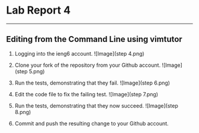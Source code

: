 # Lab Report 4
***
## Editing from the Command Line using vimtutor
1. Logging into the ieng6 account.
![Image](step 4.png)

2. Clone your fork of the repository from your Github account.
![Image](step 5.png)

3. Run the tests, demonstrating that they fail.
![Image](step 6.png)

4. Edit the code file to fix the failing test.
![Image](step 7.png)

5. Run the tests, demonstrating that they now succeed.
![Image](step 8.png)

6. Commit and push the resulting change to your Github account.
